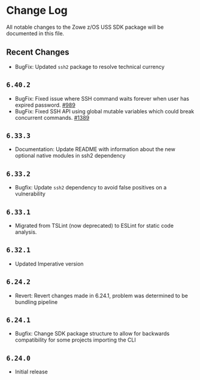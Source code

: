 # Change Log

All notable changes to the Zowe z/OS USS SDK package will be documented in this file.

## Recent Changes

- BugFix: Updated `ssh2` package to resolve technical currency

## `6.40.2`

- BugFix: Fixed issue where SSH command waits forever when user has expired password. [#989](https://github.com/zowe/zowe-cli/issues/989)
- BugFix: Fixed SSH API using global mutable variables which could break concurrent commands. [#1389](https://github.com/zowe/zowe-cli/issues/1389)

## `6.33.3`

- Documentation: Update README with information about the new optional native modules in ssh2 dependency

## `6.33.2`

- Bugfix: Update `ssh2` dependency to avoid false positives on a vulnerability

## `6.33.1`

- Migrated from TSLint (now deprecated) to ESLint for static code analysis.

## `6.32.1`

- Updated Imperative version

## `6.24.2`

- Revert: Revert changes made in 6.24.1, problem was determined to be bundling pipeline

## `6.24.1`

- Bugfix: Change SDK package structure to allow for backwards compatibility for some projects importing the CLI

## `6.24.0`

- Initial release
